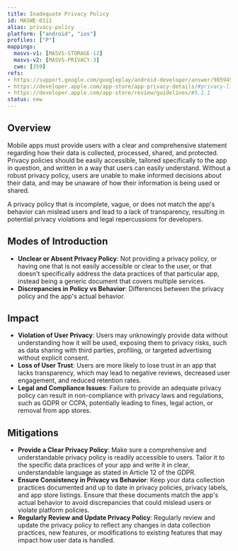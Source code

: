 ```yaml
---
title: Inadequate Privacy Policy
id: MASWE-0111
alias: privacy-policy
platform: ["android", "ios"]
profiles: ["P"]
mappings:
  masvs-v1: [MASVS-STORAGE-12]
  masvs-v2: [MASVS-PRIVACY-3]
  cwe: [359]
refs:
- https://support.google.com/googleplay/android-developer/answer/9859455#privacy_policy
- https://developer.apple.com/app-store/app-privacy-details/#privacy-links
- https://developer.apple.com/app-store/review/guidelines/#5.1.1
status: new
---
```


## Overview

Mobile apps must provide users with a clear and comprehensive statement regarding how their data is collected, processed, shared, and protected. Privacy policies should be easily accessible, tailored specifically to the app in question, and written in a way that users can easily understand. Without a robust privacy policy, users are unable to make informed decisions about their data, and may be unaware of how their information is being used or shared.

A privacy policy that is incomplete, vague, or does not match the app's behavior can mislead users and lead to a lack of transparency, resulting in potential privacy violations and legal repercussions for developers.

## Modes of Introduction

- **Unclear or Absent Privacy Policy**: Not providing a privacy policy, or having one that is not easily accessible or clear to the user, or that doesn't specifically address the data practices of that particular app, instead being a generic document that covers multiple services.  
- **Discrepancies in Policy vs Behavior**: Differences between the privacy policy and the app's actual behavior.

## Impact

- **Violation of User Privacy**: Users may unknowingly provide data without understanding how it will be used, exposing them to privacy risks, such as data sharing with third parties, profiling, or targeted advertising without explicit consent.
- **Loss of User Trust**: Users are more likely to lose trust in an app that lacks transparency, which may lead to negative reviews, decreased user engagement, and reduced retention rates.
- **Legal and Compliance Issues**: Failure to provide an adequate privacy policy can result in non-compliance with privacy laws and regulations, such as GDPR or CCPA, potentially leading to fines, legal action, or removal from app stores.

## Mitigations

- **Provide a Clear Privacy Policy**: Make sure a comprehensive and understandable privacy policy is readily accessible to users. Tailor it to the specific data practices of your app and write it in clear, understandable language as stated in Article 12 of the GDPR.  
- **Ensure Consistency in Privacy vs Behavior**: Keep your data collection practices documented and up to date in privacy policies, privacy labels, and app store listings. Ensure that these documents match the app's actual behavior to avoid discrepancies that could mislead users or violate platform policies.  
- **Regularly Review and Update Privacy Policy**: Regularly review and update the privacy policy to reflect any changes in data collection practices, new features, or modifications to existing features that may impact how user data is handled.
